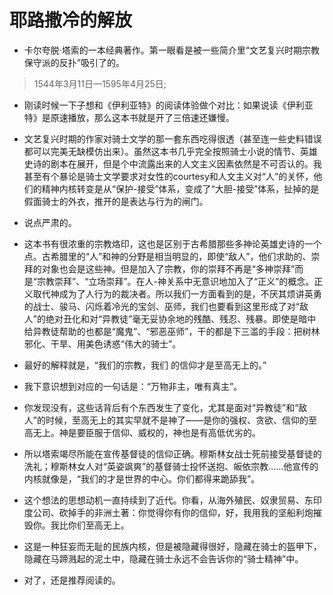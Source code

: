 # 耶路撒冷的解放


- 卡尔夸脱·塔索的一本经典著作。第一眼看是被一些简介里“文艺复兴时期宗教保守派的反扑”吸引了的。
> 1544年3月11日—1595年4月25日; 
- 刚读时候一下子想和《伊利亚特》的阅读体验做个对比：如果说读《伊利亚特》是原速播放，那么这本书就是开了三倍速还嫌慢。
- 文艺复兴时期的作家对骑士文学的那一套东西吃得很透（甚至连一些史料错误都可以完美无缺模仿出来）。虽然这本书几乎完全按照骑士小说的情节、英雄史诗的剧本在展开，但是个中流露出来的人文主义因素依然是不可否认的。我甚至有个暴论是骑士文学要求对女性的courtesy和人文主义对“人”的关怀，他们的精神内核转变是从“保护-接受”体系，变成了“大胆-接受”体系，扯掉的是假面骑士的外衣，推开的是表达与行为的闸门。

- 说点严肃的。
- 这本书有很浓重的宗教烙印，这也是区别于古希腊那些多神论英雄史诗的一个点。古希腊里的“人”和神的分野是相当明显的，即使“敌人”，他们求助的、崇拜的对象也会是这些神。但是加入了宗教，你的崇拜不再是“多神崇拜”而是“宗教崇拜”、“立场崇拜”。在人-神关系中无意识地加入了“正义”的概念。正义取代神成为了人行为的裁决者。所以我们一方面看到的是，不厌其烦讲英勇的战士、骏马、闪烁着冷光的宝剑、巫师，我们也要看到这里形成了对“敌人”的绝对丑化和对“异教徒”毫无妥协余地的残酷、残忍、残暴。即使是暗中给异教徒帮助的也都是“魔鬼”、“邪恶巫师”，干的都是下三滥的手段：把树林邪化、干旱、用美色诱惑“伟大的骑士”。
- 最好的解释就是，“我们的宗教，我们 的信仰才是至高无上的。”
- 我下意识想到对应的一句话是：“万物非主，唯有真主”。
- 你发现没有，这些话背后有个东西发生了变化，尤其是面对“异教徒”和“敌人”的时候，至高无上的其实早就不是神了——是你的强权、贪欲、信仰的至高无上。神是要臣服于信仰、威权的，神也是有高低优劣的。
- 所以塔索竭尽所能在宣传基督徒的信仰正确。穆斯林女战士死前接受基督徒的洗礼；穆斯林女人对“英姿飒爽”的基督骑士投怀送抱、皈依宗教......他宣传的内核就像是，“我们的才是世界的中心。你们都得来跪舔我”。
- 这个想法的思想动机一直持续到了近代。你看，从海外殖民、奴隶贸易、东印度公司、砍掉手的非洲土著：你觉得你有你的信仰，好，我用我的坚船利炮摧毁你。我比你们至高无上。
- 这是一种狂妄而无耻的民族内核，但是被隐藏得很好，隐藏在骑士的盔甲下，隐藏在马蹄溅起的泥土中，隐藏在骑士永远不会告诉你的“骑士精神”中。


- 对了，还是推荐阅读的。